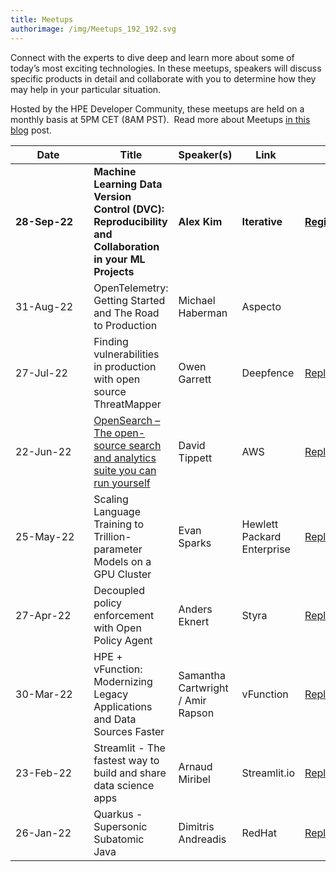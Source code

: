 ```yaml
---
title: Meetups
authorimage: /img/Meetups_192_192.svg
---
```

Connect with the experts to dive deep and learn more about some of today’s most exciting technologies. In these meetups, speakers will discuss specific products in detail and collaborate with you to determine how they may help in your particular situation.

Hosted by the HPE Developer Community, these meetups are held on a monthly basis at 5PM CET (8AM PST).  Read more about Meetups [in this blog](https://developer.hpe.com/blog/new-for-2022-hpe-dev-meetups/) post.

| &nbsp;&nbsp;&nbsp;&nbsp;&nbsp;&nbsp;&nbsp;&nbsp;Date&nbsp;&nbsp;&nbsp;&nbsp;&nbsp;&nbsp;&nbsp;&nbsp;&nbsp; | Title                                                                                                                                                | Speaker(s)                        | &nbsp;&nbsp;Link&nbsp;&nbsp;&nbsp;&nbsp; |                                                                                                             |
| ---------------------------------------------------------------------------------------------------------- | ---------------------------------------------------------------------------------------------------------------------------------------------------- | --------------------------------- | ---------------------------------------- | ----------------------------------------------------------------------------------------------------------- |
| **28-Sep-22**                                                                                              | **Machine Learning Data Version Control (DVC): Reproducibility and Collaboration in your ML Projects**                                               | **Alex Kim**                      | **Iterative**                            | **[Register](https://hpe.zoom.us/webinar/register/7016594481151/WN_g7YY8XsKRaOPTi3EQ1VGpQ)**                |
| 31-Aug-22                                                                                                  | OpenTelemetry: Getting Started and The Road to Production                                                                                            | Michael Haberman                  | Aspecto                                  |                                                                                                             |
| 27-Jul-22                                                                                                  | Finding vulnerabilities in production with open source ThreatMapper                                                                                  | Owen Garrett                      | Deepfence                                | [Replay](https://www.youtube.com/watch?v=r62VLwT6w3Y&list=PLtS6YX0YOX4f5TyRI7jUdjm7D9H4laNlF&index=1)       |
| 22-Jun-22                                                                                                  | [OpenSearch – The open-source search and analytics suite you can run yourself](https://hpe-developer-portal.s3.amazonaws.com/opensearch-project.pdf) | David Tippett                     | AWS                                      | [Replay](https://www.youtube.com/watch?v=KdssEOIdO_0&list=PLtS6YX0YOX4f5TyRI7jUdjm7D9H4laNlF&index=1)       |
| 25-May-22                                                                                                  | Scaling Language Training to Trillion-parameter Models on a GPU Cluster                                                                              | Evan Sparks                       | Hewlett Packard Enterprise               | [Replay](https://www.youtube.com/watch?v=rIPqCvvMmms&list=PLtS6YX0YOX4f5TyRI7jUdjm7D9H4laNlF&index=1)       |
| 27-Apr-22                                                                                                  | Decoupled policy enforcement with Open Policy Agent                                                                                                  | Anders Eknert                     | Styra                                    | [Replay](https://www.youtube.com/watch?v=_0XJnr8U0sU&list=PLtS6YX0YOX4f5TyRI7jUdjm7D9H4laNlF&index=1&t=15s) |
| 30-Mar-22                                                                                                  | HPE + vFunction: Modernizing Legacy Applications and Data Sources Faster                                                                             | Samantha Cartwright / Amir Rapson | vFunction                                | [Replay](https://www.youtube.com/watch?v=UvcyIjzml7s&list=PLtS6YX0YOX4f5TyRI7jUdjm7D9H4laNlF&index=1)       |
| 23-Feb-22                                                                                                  | Streamlit - The fastest way to build and share data science apps                                                                                     | Arnaud Miribel                    | Streamlit.io                             | [Replay](https://youtu.be/sdgTYy3BJiM&list=PLtS6YX0YOX4f5TyRI7jUdjm7D9H4laNlF)                              |
| 26-Jan-22                                                                                                  | Quarkus - Supersonic Subatomic Java                                                                                                                  | Dimitris Andreadis                | RedHat                                   | [Replay](https://www.youtube.com/watch?v=mY1z9OC0y54&list=PLtS6YX0YOX4f5TyRI7jUdjm7D9H4laNlF)               |